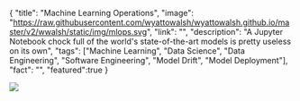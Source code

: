 {
  "title": "Machine Learning Operations",
  "image": "https://raw.githubusercontent.com/wyattowalsh/wyattowalsh.github.io/master/v2/wwalsh/static/img/mlops.svg",
  "link": "",
  "description": "A Jupyter Notebook chock full of the world's state-of-the-art models is pretty useless on its own",
  "tags": ["Machine Learning", "Data Science", "Data Engineering", "Software Engineering", "Model Drift", "Model Deployment"],
  "fact": "",
  "featured":true
}

![](https://raw.githubusercontent.com/wyattowalsh/wyattowalsh.github.io/master/v2/wwalsh/static/img/mlops.svg)